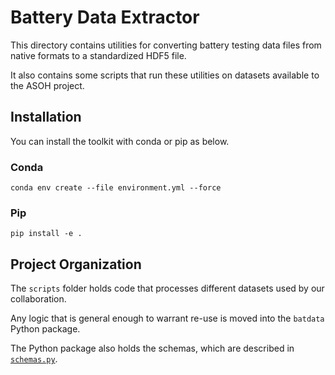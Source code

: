 # Battery Data Extractor 

This directory contains utilities for converting battery testing data files from native formats
to a standardized HDF5 file.

It also contains some scripts that run these utilities on datasets available to the ASOH project.

## Installation

You can install the toolkit with conda or pip as below. 

### Conda
`conda env create --file environment.yml --force`

### Pip
`pip install -e .`

## Project Organization

The `scripts` folder holds code that processes different datasets used by our collaboration. 

Any logic that is general enough to warrant re-use is moved into the `batdata` Python package.

The Python package also holds the schemas, which are described in 
[`schemas.py`](./batdata/schemas.py).
